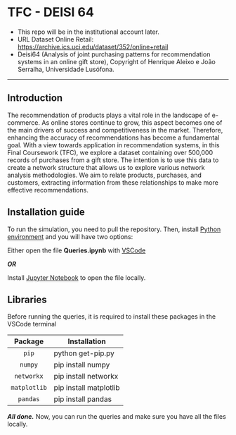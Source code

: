 # TFC - DEISI 64

- This repo will be in the institutional account later.
- URL Dataset Online Retail: https://archive.ics.uci.edu/dataset/352/online+retail
- Deisi64 (Analysis of joint purchasing patterns for recommendation systems in an online gift store), Copyright of Henrique Aleixo e João Serralha, Universidade Lusófona.
___
## **Introduction**

The recommendation of products plays a vital role in the landscape of e-commerce. 
As online stores continue to grow, this aspect becomes one of the main drivers of success and competitiveness in the market. Therefore, enhancing the
accuracy of recommendations has become a fundamental goal.
With a view towards application in recommendation systems, in this Final
Coursework (TFC), we explore a dataset containing over 500,000 records of purchases
from a gift store. The intention is to use this data to create a network structure that
allows us to explore various network analysis methodologies. We aim to relate
products, purchases, and customers, extracting information from these relationships
to make more effective recommendations.

## **Installation guide**

To run the simulation, you need to pull the repository.
Then, install [Python environment](https://www.python.org/downloads/) and you will have two options:

Either open the file **Queries.ipynb** with [VSCode](https://code.visualstudio.com/download)

***OR***

Install [Jupyter Notebook](https://jupyter.org/install) to open the file locally.

## **Libraries**

Before running the queries, it is required to install these packages in the VSCode terminal

Package | Installation
 :---: | ---
`pip` | python get-pip.py
`numpy` | pip install numpy
`networkx` | pip install networkx
`matplotlib` | pip install matplotlib
`pandas` | pip install pandas

***All done.*** Now, you can run the queries and make sure you have all the files locally.
